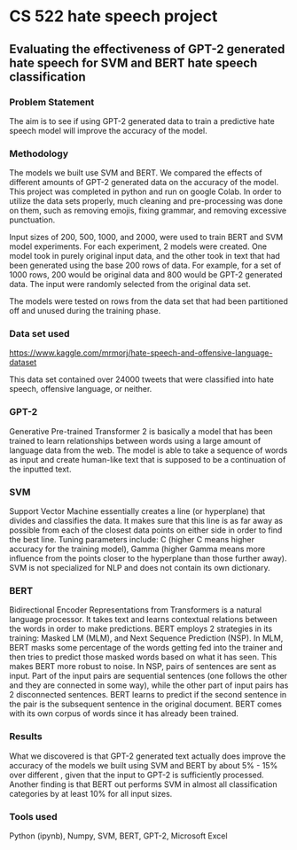 # CS 522 hate speech project
## Evaluating the effectiveness of GPT-2 generated hate speech for SVM and BERT hate speech classification

### Problem Statement

The aim is to see if using GPT-2 generated data to train a predictive hate speech model will improve the accuracy of the model. 

### Methodology

The models we built use SVM and BERT. We compared the effects of different amounts of GPT-2 generated data on the accuracy of the model. This project was completed in python and run on google Colab. In order to utilize the data sets properly, much cleaning and pre-processing was done on them, such as removing emojis, fixing grammar, and removing excessive punctuation.

Input sizes of 200, 500, 1000, and 2000, were used to train BERT and SVM model experiments. For each experiment, 2 models were created. One model took in purely original input data, and the other took in text that had been generated using the base 200 rows of data. For example, for a set of 1000 rows, 200 would be original data and 800 would be GPT-2 generated data. The input were randomly selected from the original data set.

The models were tested on rows from the data set that had been partitioned off and unused during the training phase.

### Data set used
https://www.kaggle.com/mrmorj/hate-speech-and-offensive-language-dataset

This data set contained over 24000 tweets that were classified into hate speech, offensive language, or neither.

### GPT-2
Generative Pre-trained Transformer 2 is basically a model that has been trained to learn relationships between words using a large amount of language data from the web. The model is able to take a sequence of words as input and create human-like text that is supposed to be a continuation of the inputted text.

### SVM
Support Vector Machine essentially creates a line (or hyperplane) that divides and classifies the data. It makes sure that this line is as far away as possible from each of the closest data points on either side in order to find the best line. Tuning parameters include: C (higher C means higher accuracy for the training model), Gamma (higher Gamma means more influence from the points closer to the hyperplane than those further away). SVM is not specialized for NLP and does not contain its own dictionary.

### BERT
Bidirectional Encoder Representations from Transformers is a natural language processor. It takes text and learns contextual relations between the words in order to make predictions. BERT employs 2 strategies in its training: Masked LM (MLM), and Next Sequence Prediction (NSP). In MLM, BERT masks some percentage of the words getting fed into the trainer and then tries to predict those masked words based on what it has seen. This makes BERT more robust to noise. In NSP, pairs of sentences are sent as input. Part of the input pairs are sequential sentences (one follows the other and they are connected in some way), while the other part of input pairs has 2 disconnected sentences. BERT learns to predict if the second sentence in the pair is the subsequent sentence in the original document. BERT comes with its own corpus of words since it has already been trained.

### Results
What we discovered is that GPT-2 generated text actually does improve the accuracy of the models we built using SVM and BERT by about 5% - 15% over different , given that the input to GPT-2 is sufficiently processed. Another finding is that BERT out performs SVM in almost all classification categories by at least 10% for all input sizes.

### Tools used
Python (ipynb),
Numpy,
SVM,
BERT,
GPT-2, 
Microsoft Excel


